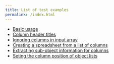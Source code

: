 ```yaml
---
title: List of test examples
permalink: /index.html
---
```


<div style="width:100%"></div>

<ul>
<li> <a href="test-1.html">Basic usage</a></li>
<li> <a href="test-header.html">Column header titles</a></li>
<li> <a href="test-ignored-columns.html">Ignoring columns in input array</a></li>
<li> <a href="test-object.html">Creating a spreadsheet from a list of columns</a></li>
<li> <a href="test-object-function.html">Extracting sub-object information for columns</a></li>
<li> <a href="test-object-order.html">Seting the column position of object lists</a></li>
</ul>



